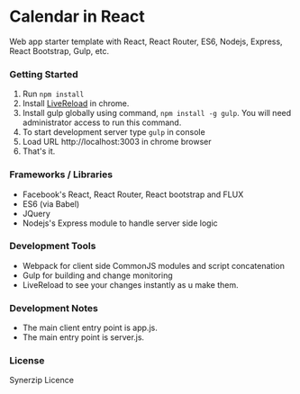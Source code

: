 Calendar in React
=============================

Web app starter template with React, React Router, ES6, Nodejs, Express, React Bootstrap, Gulp, etc.

### Getting Started ###

1. Run ```npm install```
2. Install [LiveReload](https://chrome.google.com/webstore/detail/remotelivereload/jlppknnillhjgiengoigajegdpieppei?hl=en) in chrome.
3. Install gulp globally using command, ```npm install -g gulp```. You will need administrator access to run this command.
4. To start development server type ```gulp``` in console
5. Load URL http://localhost:3003 in chrome browser
6. That's it.

### Frameworks / Libraries ###

* Facebook's React, React Router, React bootstrap and FLUX
* ES6 (via Babel)
* JQuery
* Nodejs's Express module to handle server side logic

### Development Tools ###

* Webpack for client side CommonJS modules and script concatenation
* Gulp for building and change monitoring
* LiveReload to see your changes instantly as u make them.

### Development Notes ###

* The main client entry point is app.js.
* The main entry point is server.js.

### License ###
Synerzip Licence